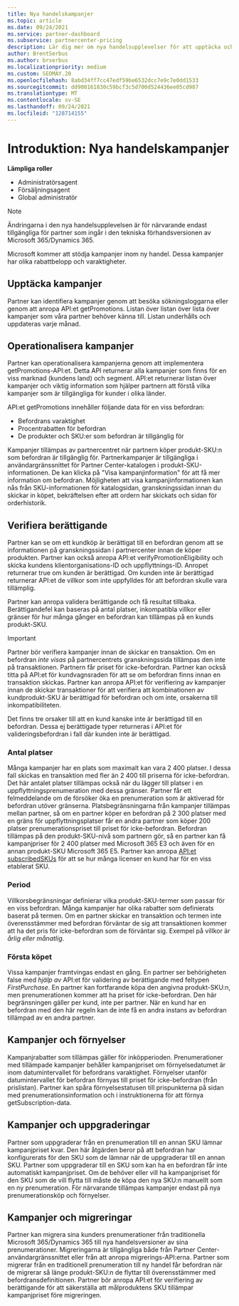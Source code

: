 ```yaml
---
title: Nya handelskampanjer
ms.topic: article
ms.date: 09/24/2021
ms.service: partner-dashboard
ms.subservice: partnercenter-pricing
description: Lär dig mer om nya handelsupplevelser för att upptäcka och köpa kampanjer.
author: BrentSerbus
ms.author: brserbus
ms.localizationpriority: medium
ms.custom: SEOMAY.20
ms.openlocfilehash: 8abd34ff7cc47edf59be6532dcc7e9c7e0dd1533
ms.sourcegitcommit: dd900161830c59bcf3c5d700d524436ee05cd987
ms.translationtype: MT
ms.contentlocale: sv-SE
ms.lasthandoff: 09/24/2021
ms.locfileid: "128714155"
---
```

# <a name="introduction-new-commerce-promotions"></a>Introduktion: Nya handelskampanjer

**Lämpliga roller**

- Administratörsagent
- Försäljningsagent
- Global administratör

> [!Note] 
> Ändringarna i den nya handelsupplevelsen är för närvarande endast tillgängliga för partner som ingår i den tekniska förhandsversionen av Microsoft 365/Dynamics 365.

Microsoft kommer att stödja kampanjer inom ny handel. Dessa kampanjer har olika rabattbelopp och varaktigheter. 

## <a name="discovering-promotions"></a>Upptäcka kampanjer ##

Partner kan identifiera kampanjer genom att besöka sökningsloggarna eller genom att anropa API:et getPromotions. Listan över listan över lista över kampanjer som våra partner behöver känna till. Listan underhålls och uppdateras varje månad. 


## <a name="operationalize-promotions"></a>Operationalisera kampanjer ##

Partner kan operationalisera kampanjerna genom att implementera getPromotions-API:et. Detta API returnerar alla kampanjer som finns för en viss marknad (kundens land) och segment. API:et returnerar listan över kampanjer och viktig information som hjälper partnern att förstå vilka kampanjer som är tillgängliga för kunder i olika länder. 


API:et getPromotions innehåller följande data för en viss befordran:

- Befordrans varaktighet
- Procentrabatten för befordran
- De produkter och SKU:er som befordran är tillgänglig för

Kampanjer tillämpas av partnercentret när partnern köper produkt-SKU:n som befordran är tillgänglig för. Partnerkampanjer är tillgängliga i användargränssnittet för Partner Center-katalogen i produkt-SKU-informationen. De kan klicka på "Visa kampanjinformation" för att få mer information om befordran. Möjligheten att visa kampanjinformationen kan nås från SKU-informationen för katalogsidan, granskningssidan innan du skickar in köpet, bekräftelsen efter att ordern har skickats och sidan för orderhistorik. 

## <a name="verify-eligibility"></a>Verifiera berättigande ##

Partner kan se om ett kundköp är berättigat till en befordran genom att se informationen på granskningssidan i partnercenter innan de köper produkten. Partner kan också anropa API:et verifyPromotionEligibility och skicka kundens klientorganisations-ID och uppflyttnings-ID. Anropet returnerar true om kunden är berättigad. Om kunden inte är berättigad returnerar API:et de villkor som inte uppfylldes för att befordran skulle vara tillämplig. 

Partner kan anropa validera berättigande och få resultat tillbaka. Berättigandefel kan baseras på antal platser, inkompatibla villkor eller gränser för hur många gånger en befordran kan tillämpas på en kunds produkt-SKU.

>[!IMPORTANT]
> Partner bör verifiera kampanjer innan de skickar en transaktion. Om en befordran *inte visas* på partnercentrets granskningssida tillämpas den inte på transaktionen. Partnern får priset för icke-befordran. Partner kan också titta på API:et för kundvagnsraden för att se om befordran finns innan en transaktion skickas. Partner kan anropa API:et för verifiering av kampanjer innan de skickar transaktioner för att verifiera att kombinationen av kundprodukt-SKU är berättigad för befordran och om inte, orsakerna till inkompatibiliteten.

Det finns tre orsaker till att en kund kanske inte är berättigad till en befordran. Dessa ej berättigade typer returneras i API:et för valideringsbefordran i fall där kunden inte är berättigad.

### <a name="seat-count"></a>Antal platser ###

Många kampanjer har en plats som maximalt kan vara 2 400 platser. I dessa fall skickas en transaktion med fler än 2 400 till priserna för icke-befordran. Det här antalet platser tillämpas också när du lägger till platser i en uppflyttningsprenumeration med dessa gränser. Partner får ett felmeddelande om de försöker öka en prenumeration som är aktiverad för befordran utöver gränserna. Platsbegränsningarna från kampanjer tillämpas mellan partner, så om en partner köper en befordran på 2 300 platser med en gräns för uppflyttningsplatser får en andra partner som köper 200 platser prenumerationspriset till priset för icke-befordran. Befordran tillämpas på den produkt-SKU-nivå som partnern gör, så en partner kan få kampanjpriser för 2 400 platser med Microsoft 365 E3 och även för en annan produkt-SKU Microsoft 365 E5. Partner kan anropa [API:et subscribedSKUs](/partner-center/develop/get-a-list-of-available-licenses) för att se hur många licenser en kund har för en viss etablerat SKU.

### <a name="term"></a>Period ###

Villkorsbegränsningar definierar vilka produkt-SKU-termer som passar för en viss befordran. Många kampanjer har olika rabatter som definierats baserat på termen. Om en partner skickar en transaktion och termen inte överensstämmer med befordran förväntar de sig att transaktionen kommer att ha det pris för icke-befordran som de förväntar sig. Exempel på villkor är *årlig eller* *månatlig*.

### <a name="first-purchase"></a>Första köpet ###

Vissa kampanjer framtvingas endast en gång. En partner ser behörigheten false med *hjälp av* API:et för validering av berättigande med feltypen *FirstPurchase*. En partner kan fortfarande köpa den angivna produkt-SKU:n, men prenumerationen kommer att ha priset för icke-befordran. Den här begränsningen gäller per kund, inte per partner. När en kund har en befordran med den här regeln kan de inte få en andra instans av befordran tillämpad av en andra partner.

## <a name="promotions-and-renewals"></a>Kampanjer och förnyelser ##

Kampanjrabatter som tillämpas gäller för inköpperioden. Prenumerationer med tillämpade kampanjer behåller kampanjpriset om förnyelsedatumet är inom datumintervallet för befordrans varaktighet. Förnyelser utanför datumintervallet för befordran förnyas till priset för icke-befordran (från prislistan). Partner kan spåra förnyelsestatusen till prispunkterna på sidan med prenumerationsinformation och i instruktionerna för att förnya getSubscription-data.

## <a name="promotions-and-upgrades"></a>Kampanjer och uppgraderingar ##
Partner som uppgraderar från en prenumeration till en annan SKU lämnar kampanjpriset kvar. Den här åtgärden beror på att befordran har konfigurerats för den SKU som de lämnar när de uppgraderar till en annan SKU. Partner som uppgraderar till en SKU som kan ha en befordran får inte automatiskt kampanjpriset. Om de behöver eller vill ha kampanjpriset för den SKU som de vill flytta till måste de köpa den nya SKU:n manuellt som en ny prenumeration. För närvarande tillämpas kampanjer endast på nya prenumerationsköp och förnyelser.

## <a name="promotions-and-migrations"></a>Kampanjer och migreringar ##
Partner kan migrera sina kunders prenumerationer från traditionella Microsoft 365/Dynamics 365 till nya handelsversioner av sina prenumerationer. Migreringarna är tillgängliga både från Partner Center-användargränssnittet eller från att anropa migrerings-API:erna. Partner som migrerar från en traditionell prenumeration till ny handel får befordran när de migrerar så länge produkt-SKU:n de flyttar till överensstämmer med befordransdefinitionen. Partner bör anropa API:et för verifiering av berättigande för att säkerställa att målproduktens SKU tillämpar kampanjpriset före migreringen.





